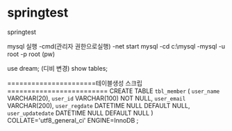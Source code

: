# springtest
springtest

mysql 실행
-cmd(관리자 권한으로실행)
-net start mysql
-cd c:\mysql
-mysql -u root -p
 root (pw)
 
use dream; (디비 변경)
show tables;


======================테이블생성 스크립=========================
CREATE TABLE `tbl_member` (
	`user_name` VARCHAR(20),
	`user_id` VARCHAR(100) NOT NULL,
	`user_email` VARCHAR(200),
	`user_regdate` DATETIME NULL DEFAULT NULL,
    `user_updatedate` DATETIME NULL DEFAULT NULL
)
COLLATE='utf8_general_ci'
ENGINE=InnoDB
;


